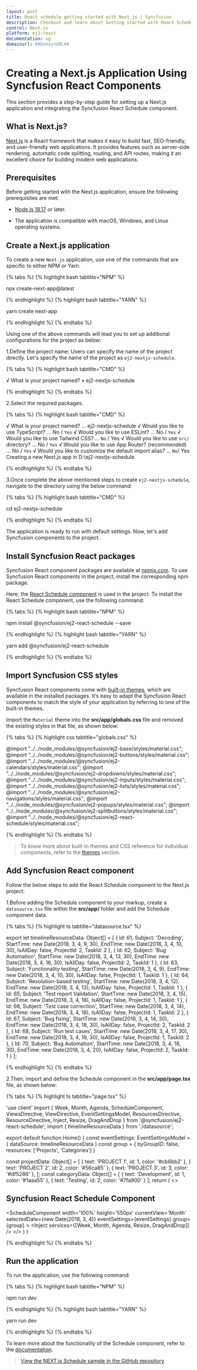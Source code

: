 ```yaml
---
layout: post
title: React schedule getting started with Next.js | Syncfusion
description: Checkout and learn about Getting started with React Schedule component of Syncfusion Essential JS 2 in the Next.js project.
control: Next.js
platform: ej2-react
documentation: ug
domainurl: ##DomainURL##
---
```



# Creating a Next.js Application Using Syncfusion React Components 

This section provides a step-by-step guide for setting up a Next.js application and integrating the Syncfusion React Schedule component.

## What is Next.js?

[Next.js](https://nextjs.org/) is a React framework that makes it easy to build fast, SEO-friendly, and user-friendly web applications. It provides features such as server-side rendering, automatic code splitting, routing, and API routes, making it an excellent choice for building modern web applications.

## Prerequisites

Before getting started with the Next.js application, ensure the following prerequisites are met:

* [Node.js 18.17](https://nodejs.org/en) or later.

* The application is compatible with macOS, Windows, and Linux operating systems.

## Create a Next.js application

To create a new `Next.js` application, use one of the commands that are specific to either NPM or Yarn.

{% tabs %}
{% highlight bash tabtitle="NPM" %}

npx create-next-app@latest

{% endhighlight %}
{% highlight bash tabtitle="YARN" %}

yarn create next-app

{% endhighlight %}
{% endtabs %}

Using one of the above commands will lead you to set up additional configurations for the project as below:

1.Define the project name: Users can specify the name of the project directly. Let's specify the name of the project as `ej2-nextjs-schedule`.

{% tabs %}
{% highlight bash tabtitle="CMD" %}

√ What is your project named? » ej2-nextjs-schedule

{% endhighlight %}
{% endtabs %}

2.Select the required packages.

{% tabs %}
{% highlight bash tabtitle="CMD" %}

√ What is your project named? ... ej2-nextjs-schedule
√ Would you like to use TypeScript? ... No / `Yes`
√ Would you like to use ESLint? ... No / `Yes`
√ Would you like to use Tailwind CSS? ... `No` / Yes
√ Would you like to use `src/` directory? ... No / `Yes`
√ Would you like to use App Router? (recommended) ... No / `Yes`
√ Would you like to customize the default import alias? ... `No`/ Yes
Creating a new Next.js app in D:\ej2-nextjs-schedule.

{% endhighlight %}
{% endtabs %}

3.Once complete the above mentioned steps to create `ej2-nextjs-schedule`, navigate to the directory using the below command:

{% tabs %}
{% highlight bash tabtitle="CMD" %}

cd ej2-nextjs-schedule

{% endhighlight %}
{% endtabs %}

The application is ready to run with default settings. Now, let's add Syncfusion components to the project.

## Install Syncfusion React packages

Syncfusion React component packages are available at [npmjs.com](https://www.npmjs.com/search?q=ej2-react). To use Syncfusion React components in the project, install the corresponding npm package.

Here, the [React Schedule component](https://www.syncfusion.com/react-components/react-scheduler) is used in the project. To install the React Schedule component, use the following command:

{% tabs %}
{% highlight bash tabtitle="NPM" %}

npm install @syncfusion/ej2-react-schedule --save

{% endhighlight %}
{% highlight bash tabtitle="YARN" %}

yarn add @syncfusion/ej2-react-schedule

{% endhighlight %}
{% endtabs %}

## Import Syncfusion CSS styles

Syncfusion React components come with [built-in themes](https://ej2.syncfusion.com/react/documentation/appearance/theme/), which are available in the installed packages. It’s easy to adapt the Syncfusion React components to match the style of your application by referring to one of the built-in themes.

Import the `Material` theme into the **src/app/globals.css** file and removed the existing styles in that file, as shown below:

{% tabs %}
{% highlight css tabtitle="globals.css" %}

@import "../../node_modules/@syncfusion/ej2-base/styles/material.css";
@import "../../node_modules/@syncfusion/ej2-buttons/styles/material.css";
@import "../../node_modules/@syncfusion/ej2-calendars/styles/material.css";
@import "../../node_modules/@syncfusion/ej2-dropdowns/styles/material.css";
@import "../../node_modules/@syncfusion/ej2-inputs/styles/material.css";
@import "../../node_modules/@syncfusion/ej2-lists/styles/material.css";
@import "../../node_modules/@syncfusion/ej2-navigations/styles/material.css";
@import "../../node_modules/@syncfusion/ej2-popups/styles/material.css";
@import "../../node_modules/@syncfusion/ej2-splitbuttons/styles/material.css";
@import "../../node_modules/@syncfusion/ej2-react-schedule/styles/material.css";

{% endhighlight %}
{% endtabs %}

> To know more about built-in themes and CSS reference for individual components, refer to the [themes](https://ej2.syncfusion.com/react/documentation/appearance/theme/) section.

## Add Syncfusion React component

Follow the below steps to add the React Schedule component to the Next.js project:

1.Before adding the Schedule component to your markup, create a `datasource.tsx` file within the **src/app/** folder and add the Schedule component data.

{% tabs %}
{% highlight ts tabtitle="datasource.tsx" %}

export let timelineResourceData: Object[] = [
    {
        Id: 61,
        Subject: 'Decoding',
        StartTime: new Date(2018, 3, 4, 9, 30),
        EndTime: new Date(2018, 3, 4, 10, 30),
        IsAllDay: false,
        ProjectId: 2,
        TaskId: 2
    }, {
        Id: 62,
        Subject: 'Bug Automation',
        StartTime: new Date(2018, 3, 4, 13, 30),
        EndTime: new Date(2018, 3, 4, 16, 30),
        IsAllDay: false,
        ProjectId: 2,
        TaskId: 1
    }, {
        Id: 63,
        Subject: 'Functionality testing',
        StartTime: new Date(2018, 3, 4, 9),
        EndTime: new Date(2018, 3, 4, 10, 30),
        IsAllDay: false,
        ProjectId: 1,
        TaskId: 1
    }, {
        Id: 64,
        Subject: 'Resolution-based testing',
        StartTime: new Date(2018, 3, 4, 12),
        EndTime: new Date(2018, 3, 4, 13),
        IsAllDay: false,
        ProjectId: 1,
        TaskId: 1
    }, {
        Id: 65,
        Subject: 'Test report Validation',
        StartTime: new Date(2018, 3, 4, 15),
        EndTime: new Date(2018, 3, 4, 18),
        IsAllDay: false,
        ProjectId: 1,
        TaskId: 1
    }, {
        Id: 66,
        Subject: 'Test case correction',
        StartTime: new Date(2018, 3, 4, 14),
        EndTime: new Date(2018, 3, 4, 16),
        IsAllDay: false,
        ProjectId: 1,
        TaskId: 2
    }, {
        Id: 67,
        Subject: 'Bug fixing',
        StartTime: new Date(2018, 3, 4, 14, 30),
        EndTime: new Date(2018, 3, 4, 18, 30),
        IsAllDay: false,
        ProjectId: 2,
        TaskId: 2
    }, {
        Id: 68,
        Subject: 'Run test cases',
        StartTime: new Date(2018, 3, 4, 17, 30),
        EndTime: new Date(2018, 3, 4, 19, 30),
        IsAllDay: false,
        ProjectId: 1,
        TaskId: 2
    }, {
        Id: 70,
        Subject: 'Bug Automation',
        StartTime: new Date(2018, 3, 4, 18, 30),
        EndTime: new Date(2018, 3, 4, 20),
        IsAllDay: false,
        ProjectId: 2,
        TaskId: 1
    }
];

{% endhighlight %}
{% endtabs %}

2.Then, import and define the Schedule component in the **src/app/page.tsx** file, as shown below: 

{% tabs %}
{% highlight ts tabtitle="page.tsx" %}

'use client'
import {
  Week, Month, Agenda, ScheduleComponent, ViewsDirective, ViewDirective, EventSettingsModel, ResourcesDirective, ResourceDirective, Inject, Resize, DragAndDrop
} from '@syncfusion/ej2-react-schedule';
import { timelineResourceData } from './datasource';

export default function Home() {
  const eventSettings: EventSettingsModel = { dataSource: timelineResourceData }
  const group = { byGroupID: false, resources: ['Projects', 'Categories'] }

  const projectData: Object[] = [
    { text: 'PROJECT 1', id: 1, color: '#cb6bb2' },
    { text: 'PROJECT 2', id: 2, color: '#56ca85' },
    { text: 'PROJECT 3', id: 3, color: '#df5286' },
  ];
  const categoryData: Object[] = [
    { text: 'Development', id: 1, color: '#1aaa55' },
    { text: 'Testing', id: 2, color: '#7fa900' }
  ];
  return (
    <>
      <h2>Syncfusion React Schedule Component</h2>
      <ScheduleComponent width='100%' height='550px' currentView='Month' selectedDate={new Date(2018, 3, 4)} eventSettings={eventSettings} group={group} >
        <ViewsDirective>
          <ViewDirective option='Week' />
          <ViewDirective option='Month' />
          <ViewDirective option='Agenda' />
        </ViewsDirective>
        <ResourcesDirective>
          <ResourceDirective field='ProjectId' title='Choose Project' name='Projects' allowMultiple={false}
            dataSource={projectData} textField='text' idField='id' colorField='color'>
          </ResourceDirective>
          <ResourceDirective field='TaskId' title='Category' name='Categories' allowMultiple={true}
            dataSource={categoryData} textField='text' idField='id' colorField='color'>
          </ResourceDirective>
        </ResourcesDirective>
        <Inject services={[Week, Month, Agenda, Resize, DragAndDrop]} />
      </ScheduleComponent>
    </>
  )
}

{% endhighlight %}
{% endtabs %}

## Run the application

To run the application, use the following command:

{% tabs %}
{% highlight bash tabtitle="NPM" %}

npm run dev

{% endhighlight %}
{% highlight bash tabtitle="YARN" %}

yarn run dev

{% endhighlight %}
{% endtabs %}

To learn more about the functionality of the Schedule component, refer to the [documentation](https://ej2.syncfusion.com/react/documentation/schedule/getting-started#module-injection).

> [View the NEXT.js Schedule sample in the GitHub repository](https://github.com/SyncfusionExamples/ej2-nextjs-schedule).